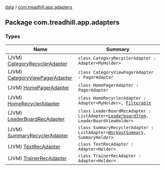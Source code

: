 [data](../index.md) / [com.treadhill.app.adapters](./index.md)

## Package com.treadhill.app.adapters

### Types

| Name | Summary |
|---|---|
| (JVM) [CategoryRecyclerAdapter](-category-recycler-adapter/index.md) | `class CategoryRecyclerAdapter : Adapter<MyHolder>` |
| (JVM) [CategoryViewPagerAdapter](-category-view-pager-adapter/index.md) | `class CategoryViewPagerAdapter : PagerAdapter` |
| (JVM) [HomePagerAdapter](-home-pager-adapter/index.md) | `class HomePagerAdapter : PagerAdapter` |
| (JVM) [HomeRecyclerAdapter](-home-recycler-adapter/index.md) | `class HomeRecyclerAdapter : Adapter<MyHolder>, `[`Filterable`](https://developer.android.com/reference/android/widget/Filterable.html) |
| (JVM) [LeaderBoardRecAdapter](-leader-board-rec-adapter/index.md) | `class LeaderBoardRecAdapter : ListAdapter<`[`LeaderboardItem`](../com.treadhill.app.data-types/-leaderboard-item/index.md)`, LeaderBoardViewHolder>` |
| (JVM) [SummaryRecyclerAdapter](-summary-recycler-adapter/index.md) | `class SummaryRecyclerAdapter : ListAdapter<`[`WorkoutSummary`](../com.treadhill.app.data-types/-workout-summary/index.md)`, SummaryHolder>` |
| (JVM) [TextRecAdapter](-text-rec-adapter/index.md) | `class TextRecAdapter : Adapter<Holder>` |
| (JVM) [TrainerRecAdapter](-trainer-rec-adapter/index.md) | `class TrainerRecAdapter : Adapter<Holder>` |
